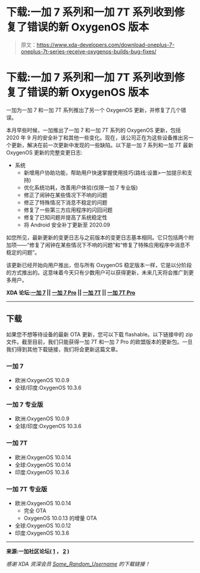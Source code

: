 # 下载:一加 7 系列和一加 7T 系列收到修复了错误的新 OxygenOS 版本

> 原文：<https://www.xda-developers.com/download-oneplus-7-oneplus-7t-series-receive-oxygenos-builds-bug-fixes/>

# 下载:一加 7 系列和一加 7T 系列收到修复了错误的新 OxygenOS 版本

一加为一加 7 和一加 7T 系列推出了另一个 OxygenOS 更新，并修复了几个错误。

本月早些时候，一加推出了一加 7 和一加 7T 系列的 OxygenOS 更新，包括 2020 年 9 月的安全补丁和其他一些变化。现在，该公司正在为这些设备推出另一个更新，解决在前一次更新中发现的一些缺陷。以下是一加 7 系列和一加 7T 最新 OxygenOS 更新的完整变更日志:

*   系统
    *   新增用户协助功能，帮助用户快速掌握使用技巧(路线:设置>一加提示和支持)
    *   优化系统功耗，改善用户体验(仅限一加 7 专业版)
    *   修正了闹钟在某些情况下不响的问题
    *   修正了特殊情况下消息不稳定的问题
    *   修复了一些第三方应用程序的闪回问题
    *   修复了已知问题并提高了系统稳定性
    *   将 Android 安全补丁更新至 2020.09

如您所见，最新更新的变更日志与之前版本的变更日志基本相同。它只包括两个附加项——“修复了闹钟在某些情况下不响的问题”和“修复了特殊应用程序中消息不稳定的问题”。

该更新已经开始向用户推出，但与所有 OxygenOS 稳定版本一样，它是以分阶段的方式推出的。这意味着今天只有少数用户可以获得更新，未来几天将会推广到更多用户。

**XDA 论坛:[一加 7](https://forum.xda-developers.com/oneplus-7) || [一加 7 Pro](https://forum.xda-developers.com/oneplus-7-pro) || [一加 7T](https://forum.xda-developers.com/oneplus-7t) || [一加 7T Pro](https://forum.xda-developers.com/7t-pro)**

* * *

## 下载

如果您不想等待设备的最新 OTA 更新，您可以下载 flashable。以下链接中的 zip 文件。截至目前，我们只能获得一加 7T 和一加 7 Pro 的欧盟版本的更新包。一旦我们得到其他下载链接，我们将会更新这篇文章。

### 一加 7

*   欧洲:OxygenOS 10.0.9
*   全球/印度:OxygenOS 10.3.6

### 一加 7 专业版

*   欧洲:OxygenOS 10.0.9
*   全球/印度:OxygenOS 10.3.6

### 一加 7T

*   欧洲:OxygenOS 10.0.14
*   全球:OxygenOS 10.0.14
*   印度:OxygenOS 10.3.6

### 一加 7T 专业版

*   欧洲:OxygenOS 10.0.14
    *   完全 OTA
    *   OxygenOS 10.0.13 的增量 OTA
*   全球:OxygenOS 10.0.12
*   印度:OxygenOS 10.3.6

* * *

**来源:一加社区论坛( [1](https://forums.oneplus.com/threads/oxygenos-10-0-9-eu-and-10-3-6-india-global-for-the-oneplus-7-pro-and-oneplus-7.1327938/) ， [2](https://forums.oneplus.com/threads/oxygenos-10-0-14-and-10-3-6-india-for-the-oneplus-7t.1327934/) )**

*感谢 XDA 资深会员 [Some_Random_Username](https://www.xda-developers.com/download-oneplus-6-6t-receive-oxygenos-1035-ram-optimizations-buds-support-more/%E2%80%9Dhttps://forum.xda-developers.com/member.php?u=8234677%E2%80%9D) 的下载链接！*